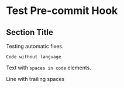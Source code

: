 # Test Pre-commit Hook

## Section Title

Testing automatic fixes.

```
Code without language
```

Text with `spaces in code` elements.

Line with trailing spaces  

